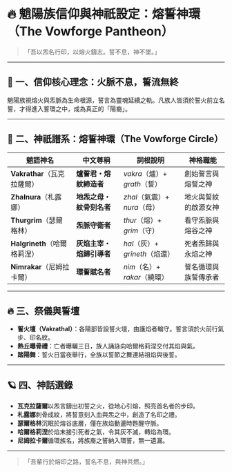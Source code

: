 # 🔥 魈陽族信仰與神祇設定：熔誓神環（The Vowforge Pantheon）

> 「吾以炁名行印，以熔火鑄志。誓不息，神不墜。」

---

## 🌋 一、信仰核心理念：火脈不息，誓流無終

魈陽族視熔火與炁脈為生命根源，誓言為靈魂延續之軌。凡族人皆須於誓火前立名誓，才得進入誓環之中，成為真正的「陽裔」。

---

## 🔱 二、神祇譜系：熔誓神環（The Vowforge Circle）

| 魈語神名 | 中文尊稱 | 詞根說明 | 神格職能 |
|-----------|------------|-------------|-------------|
| **Vakrathar**（瓦克拉薩爾） | **爐誓君・熔紋締造者** | *vakra*（爐）+ *grath*（誓） | 創始誓言與熔誓之神 |
| **Zhalnura**（札露娜） | **地炁之母・紋骨刻名者** | *zhal*（氣震）+ *nura*（母） | 地火與誓紋的啟源女神 |
| **Thurgrim**（瑟爾格林） | **炁脈守衛者** | *thur*（熔）+ *grim*（守） | 看守炁脈與熔谷之神 |
| **Halgrineth**（哈爾格莉涅） | **灰焰主宰・焰歸引導者** | *hal*（灰）+ *grineth*（焰還） | 死者炁歸與永焰之神 |
| **Nimrakar**（尼姆拉卡爾） | **環誓賦名者** | *nim*（名）+ *rakar*（繞環） | 誓名循環與族誓傳承者 |

---

## 🔥 三、祭儀與誓壇

- **誓火壇（Vakrathal）**：各陽部皆設誓火壇，由護焰者輪守。誓言須於火前行氣步、印名紋。
- **熱丘曝骨禮**：亡者曝曬三日，族人誦詠向哈爾格莉涅交付其焰與氣。
- **踏陽舞**：誓火日當夜舉行，全族以誓節之舞連結祖焰與後誓。

---

## 🪐 四、神話選錄

- **瓦克拉薩爾**以炁言鑄出初誓之火，從地心引熔，照亮首名者的步印。
- **札露娜**刺骨成紋，將誓意刻入血與炁之中，創造了名印之禮。
- **瑟爾格林**沉眠於熔谷底層，僅在族焰動盪時甦醒守脈。
- **哈爾格莉涅**於焰末接引死者之氣，令其灰不滅，轉焰為環。
- **尼姆拉卡爾**循環族名，將族裔之誓納入環誓，無一遺漏。

---

> 「吾輩行於熔印之路，誓名不息，與神共燃。」

